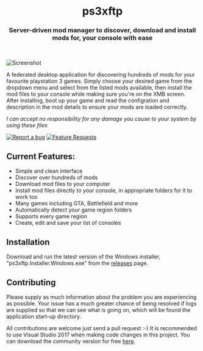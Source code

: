 <h1 align="center">ps3xftp</h1>

<h3 align="center">Server-driven mod manager to discover, download and install mods for, your console with ease</h3>
<div align="center">
</div>
<br />

![Screenshot](https://github.com/HerbL27/ps3xftp/blob/master/Screenshot.png?raw=true)

A federated desktop application for discovering hundreds of mods for your favourite playstation 3 games. Simply choose your desired game from the dropdown menu and select from the listed mods available, then install the mod files to your console while making sure you're on the XMB screen. After installing, boot up your game and read the configration and description in the mod details to ensure your mods are loaded correctly.

*I can accept no responsibility for any damage you cause to your system by using these files*

[![Report a bug](http://i.imgur.com/xSpw482.png)](https://github.com/HerbL27/ps3xftp/issues/new) [![Feature Requests](http://i.imgur.com/mFO0OuX.png)](http://feathub.com/HerbL27/ps3xftp)

## Current Features:
* Simple and clean interface
* Discover over hundreds of mods
* Download mod files to your computer
* Install mod files directly to your console, in appropriate folders for it to work too
* Many games including GTA, Battlefield and more
* Automatically detect your game region folders
* Supports every game region
* Create, edit and save your list of consoles

## Installation
Download and run the latest version of the Windows installer, "ps3xftp.Installer.Windows.exe" from the [releases](https://github.com/HerbL27/ps3xftp/releases/latest) page.

## Contributing
Please supply as much information about the problem you are experiencing as possible. Your issue has a much greater chance of being resolved if logs are supplied so that we can see what is going on, which will be found the application start-up directory.

All contributions are welcome just send a pull request :-) It is recommended to use Visual Studio 2017 when making code changes in this project. You can download the community version for free [here](https://www.visualstudio.com/downloads/).